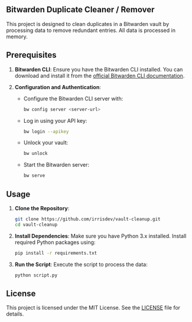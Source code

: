 ## Bitwarden Duplicate Cleaner / Remover

This project is designed to clean duplicates in a Bitwarden vault by processing data to remove redundant entries. All data is processed in memory.
## Prerequisites

1. **Bitwarden CLI**:
   Ensure you have the Bitwarden CLI installed. You can download and install it from the [official Bitwarden CLI documentation](https://bitwarden.com/help/cli/).

2. **Configuration and Authentication**:
   - Configure the Bitwarden CLI server with:
     ```bash
     bw config server <server-url>
     ```
   - Log in using your API key:
     ```bash
     bw login --apikey
     ```
   - Unlock your vault:
     ```bash
     bw unlock
     ```
   - Start the Bitwarden server:
     ```bash
     bw serve
     ```

## Usage

1. **Clone the Repository**:
   ```bash
   git clone https://github.com/irrisdev/vault-cleanup.git
   cd vault-cleanup
   ```

2. **Install Dependencies**:
   Make sure you have Python 3.x installed. Install required Python packages using:
   ```bash
   pip install -r requirements.txt
   ```

3. **Run the Script**:
   Execute the script to process the data:
   ```bash
   python script.py
   ```

## License

This project is licensed under the MIT License. See the [LICENSE](LICENSE) file for details.
